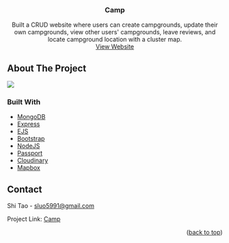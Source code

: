 <div id="top"></div>

<br />
<div align="center">

<h3 align="center">Camp</h3>

  <p align="center">
    Built a CRUD website where users can create campgrounds, update their own campgrounds, view other users' campgrounds, leave reviews, and locate campground location with a cluster map. 
    <br />
    <a href="https://boiling-forest-08773.herokuapp.com/" target = "_blank">View Website</a>
    </p>
</div>

<!-- ABOUT THE PROJECT -->
## About The Project

<a href = "https://boiling-forest-08773.herokuapp.com/" target = "_blank">
  <img src="https://github.com/SLuo490/camp/blob/master/Camp%20Landing%20Page.png">
</a>

### Built With

* [MongoDB](https://www.mongodb.com/)
* [Express](https://expressjs.com/)
* [EJS](https://ejs.co/)
* [Bootstrap](https://getbootstrap.com)
* [NodeJS](https://nodejs.org/en/)
* [Passport](https://www.passportjs.org/)
* [Cloudinary](https://cloudinary.com/)
* [Mapbox](https://www.mapbox.com/)

<!-- CONTACT -->
## Contact

Shi Tao - sluo5991@gmail.com

Project Link: [Camp](https://github.com/SLuo490/camp)

<p align="right">(<a href="#top">back to top</a>)</p>

